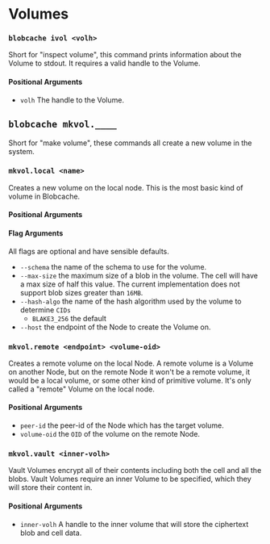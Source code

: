 # Volumes

### `blobcache ivol <volh>`
Short for "inspect volume", this command prints information about the Volume to stdout.
It requires a valid handle to the Volume.

#### Positional Arguments
- `volh` The handle to the Volume.

## `blobcache mkvol.____`
Short for "make volume", these commands all create a new volume in the system.

### `mkvol.local <name>`
Creates a new volume on the local node.
This is the most basic kind of volume in Blobcache.

#### Positional Arguments

#### Flag Arguments
All flags are optional and have sensible defaults.

- `--schema` the name of the schema to use for the volume.
- `--max-size` the maximum size of a blob in the volume. The cell will have a max size of half this value.
The current implementation does not support blob sizes greater than `16MB`.
- `--hash-algo` the name of the hash algorithm used by the volume to determine `CIDs`
    - `BLAKE3_256` the default
- `--host` the endpoint of the Node to create the Volume on.

### `mkvol.remote <endpoint> <volume-oid>`
Creates a remote volume on the local Node.
A remote volume is a Volume on another Node, but on the remote Node it won't be a remote volume, it would be a local volume, or some other kind of primitive volume.
It's only called a "remote" Volume on the local node.

#### Positional Arguments
- `peer-id` the peer-id of the Node which has the target volume.
- `volume-oid` the `OID` of the volume on the remote Node.

### `mkvol.vault <inner-volh>`
Vault Volumes encrypt all of their contents including both the cell and all the blobs.
Vault Volumes require an inner Volume to be specified, which they will store their content in.

#### Positional Arguments
- `inner-volh` A handle to the inner volume that will store the ciphertext blob and cell data.
